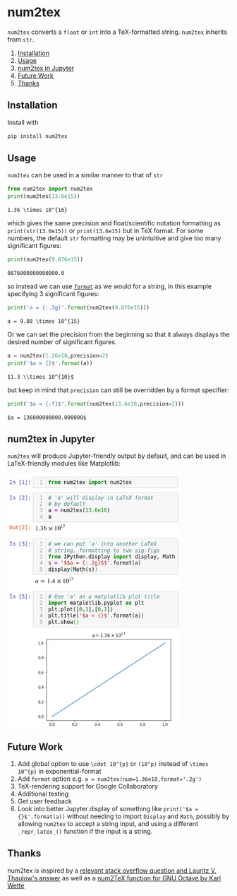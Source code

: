 # num2tex
`num2tex` converts a `float` or `int` into a TeX-formatted string.  `num2tex` inherits from `str`.  

1. [Installation](#installation)
2. [Usage](#usage)
3. [num2tex in Jupyter](#num2tex-in-jupyter)
4. [Future Work](#future-work)
5. [Thanks](#thanks)

## Installation
Install with
```bash
pip install num2tex
```
## Usage
`num2tex` can be used in a similar manner to that of `str`

```python
from num2tex import num2tex
print(num2tex(13.6e15))
```
```
1.36 \times 10^{16}
```
which gives the same precision and float/scientific notation formatting as `print(str(13.6e15))` or `print(13.6e15)` but in TeX format.  For some numbers, the default `str` formatting may be unintuitive and give too many significant figures:
```python
print(num2tex(9.876e15))
```
```
9876000000000000.0
```
so instead we can use [`format`](https://pyformat.info/) as we would for a string, in this example specifying 3 significant figures:
```python
print('a = {:.3g}'.format(num2tex(9.876e15)))
```
```
a = 9.88 \times 10^{15}
```

Or we can set the precision from the beginning so that it always displays the desired number of significant figures.
```python
a = num2tex(1.26e10,precision=2)
print('$a = {}$'.format(a))
```
```
$1.3 \\times 10^{10}$
```
but keep in mind that `precision` can still be overridden by a format specifier:
```python
print('$a = {:f}$'.format(num2tex(13.6e10,precision=2)))
```
```
$a = 136000000000.000000$
```

## num2tex in Jupyter
`num2tex` will produce Jupyter-friendly output by default, and can be used in LaTeX-friendly modules like Matplotlib:

<img src="https://raw.githubusercontent.com/AndrewChap/num2tex/master/images/jp_samp_1.png" alt="Sample Jupyter output" width="390"/>

## Future Work
 1. Add global option to use `\cdot 10^{p}` or `(10^p)` instead of `\times 10^{p}` in exponential-format
 2. Add `format` option e.g. `a = num2tex(num=1.36e10,format='.2g')`
 3. TeX-rendering support for Google Collaboratory
 4. Additional testing
 5. Get user feedback
 6. Look into better Jupyter display of something like `print('$a = {}$'.format(a))` without needing to import `Display` and `Math`, possibly by allowing `num2tex` to accept a string input, and using a different `_repr_latex_()` function if the input is a string.
 
 ## Thanks
num2tex is inspired by a [relevant stack overflow question and Lauritz V. Thaulow's answer](https://stackoverflow.com/questions/13490292/format-number-using-latex-notation-in-python/13490601#13490601) as well as a [num2TeX function for GNU Octave by Karl Wette](https://github.com/octapps/octapps/blob/84d8b2c0b6e1efa1c66c0c9b380e13cf4c6c95e0/src/text-handling/num2TeX.m)
